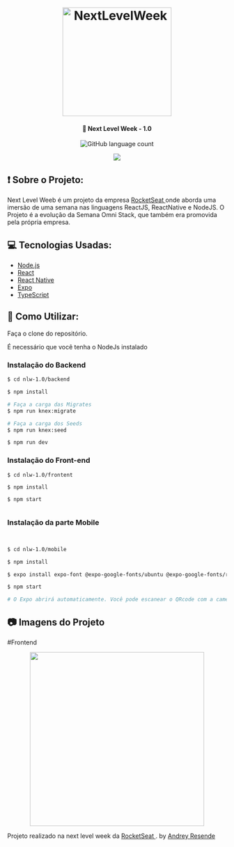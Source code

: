 <h1 align="center">
    <img alt="NextLevelWeek" title="#NextLevelWeek" src="https://user-images.githubusercontent.com/44928849/83915245-3f9e1f80-a749-11ea-90f9-c6bc22750d32.png" width="250px" />
</h1>

<h4 align="center">
  🚀 Next Level Week - 1.0
</h4>
<p align="center">
  <img alt="GitHub language count" src="https://img.shields.io/github/languages/count/Rocketseat/semana-omnistack-10">

</p>
<p align="center">
    <img src="https://camo.githubusercontent.com/a47cc6a6b74e0edbba2a73d2f727eaf4ccd1d855/68747470733a2f2f696e736f6d6e69612e726573742f696d616765732f72756e2e737667" >
</p>

## :exclamation: Sobre o Projeto:

<p> Next Level Weeb é um projeto da empresa <a href="www.rocketset.com.br"> RocketSeat </a> onde aborda uma imersão de uma semana nas linguagens ReactJS, ReactNative e NodeJS. O Projeto é a evolução da Semana Omni Stack, que também era promovida pela própria empresa.  </p>

## :computer: Tecnologias Usadas:


- [Node.js](https://nodejs.org/en/)
- [React](https://reactjs.org)
- [React Native](https://facebook.github.io/react-native/)
- [Expo](https://expo.io/)
- [TypeScript](https://www.typescriptlang.org/)


## :paperclip: Como Utilizar:

<p> Faça o clone do repositório. </p>
<p> É necessário que você tenha o NodeJs instalado </p>


### Instalação do Backend 

```bash
$ cd nlw-1.0/backend

$ npm install

# Faça a carga das Migrates
$ npm run knex:migrate

# Faça a carga dos Seeds
$ npm run knex:seed

$ npm run dev

```

### Instalação do Front-end

```
$ cd nlw-1.0/frontent

$ npm install

$ npm start


```

### Instalação da parte Mobile

```bash


$ cd nlw-1.0/mobile

$ npm install

$ expo install expo-font @expo-google-fonts/ubuntu @expo-google-fonts/roboto

$ npm start

# O Expo abrirá automaticamente. Você pode escanear o QRcode com a camera do seu celular ou abrir e emular pelo Android Studio.


```

## :camera: Imagens do Projeto


#Frontend 

<p align="center"> 
    <a target="_blank"> <img src="https://user-images.githubusercontent.com/44928849/83917961-251a7500-a74e-11ea-9c12-da25da3c51cf.PNG" width="400px" heigth="700px" </a>

</p>

Projeto realizado na next level week da <a href="www.rocketset.com.br"> RocketSeat </a>. by <a href="https://www.linkedin.com/in/andrey-resende/"> Andrey Resende </a>
